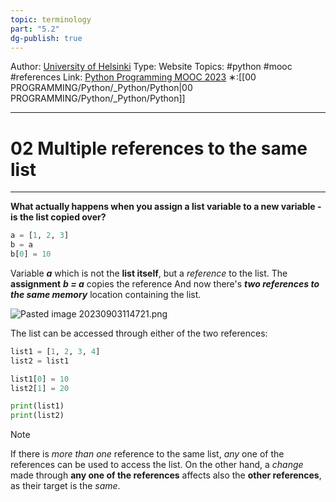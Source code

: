 ```yaml
---
topic: terminology
part: "5.2"
dg-publish: true
---
```

Author: [University of Helsinki](https://programming-23.mooc.fi/)
Type: Website
Topics: #python #mooc #references 
Link: [Python Programming MOOC 2023](https://programming-23.mooc.fi/)
∗:[[00 PROGRAMMING/Python/_Python/Python\|00 PROGRAMMING/Python/_Python/Python]] 

---
# 02 Multiple references to the same list

--- 
__What actually happens when you assign a list variable to a new variable - is the list copied over?__

```python
a = [1, 2, 3]
b = a
b[0] = 10
```

Variable ___a___ which is not the __list itself__, but a _reference_ to the list.
The __assignment__ ___b = a___ copies the reference
And now there's ___two references to the same memory___ location containing the list.

![Pasted image 20230903114721.png](/img/user/PROGRAMMING/Python/0%20Python%20Programming%20MOOC/Introduction/Part%205/02%20References/attachments/Pasted%20image%2020230903114721.png)

The list can be accessed through either of the two references:
```python
list1 = [1, 2, 3, 4]
list2 = list1

list1[0] = 10
list2[1] = 20

print(list1)
print(list2)
```

> [!NOTE]
> If there is _more than one_ reference to the same list, _any_ one of the references can be used to access the list. 
> On the other hand, a _change_ made through __any one of the references__ affects also the __other references__, as their target is the _same_.

